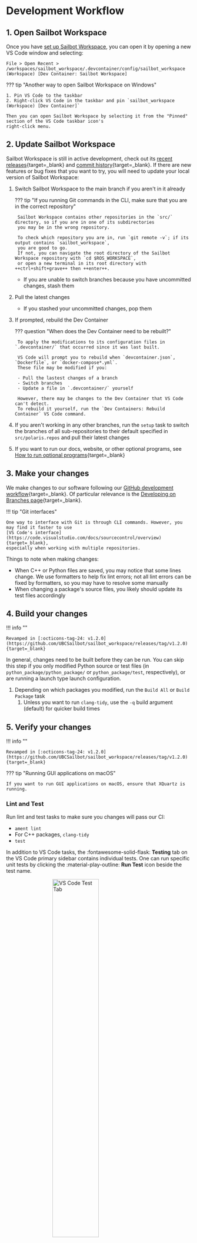 # Development Workflow

## 1. Open Sailbot Workspace

Once you have [set up Sailbot Workspace](setup.md), you can open it by opening a new VS Code window and selecting:

```
File > Open Recent > /workspaces/sailbot_workspace/.devcontainer/config/sailbot_workspace (Workspace) [Dev Container: Sailbot Workspace]
```

??? tip "Another way to open Sailbot Workspace on Windows"

    1. Pin VS Code to the taskbar
    2. Right-click VS Code in the taskbar and pin `sailbot_workspace (Workspace) [Dev Container]`

    Then you can open Sailbot Workspace by selecting it from the "Pinned" section of the VS Code taskbar icon's
    right-click menu.

## 2. Update Sailbot Workspace

Sailbot Workspace is still in active development, check out its [recent releases](https://github.com/UBCSailbot/sailbot_workspace/releases){target=_blank}
and [commit history](https://github.com/UBCSailbot/sailbot_workspace/commits/main){target=_blank}.
If there are new features or bug fixes that you want to try, you will need to update your local version of Sailbot Workspace:

1. Switch Sailbot Workspace to the main branch if you aren't in it already

    ??? tip "If you running Git commands in the CLI, make sure that you are in the correct repository"

        Sailbot Workspace contains other repositories in the `src/` directory, so if you are in one of its subdirectories
        you may be in the wrong repository.

        To check which repository you are in, run `git remote -v`; if its output contains `sailbot_workspace`,
        you are good to go.
        If not, you can navigate the root directory of the Sailbot Workspace repository with `cd $ROS_WORKSPACE`,
        or open a new terminal in its root directory with ++ctrl+shift+grave++ then ++enter++.

    - If you are unable to switch branches because you have uncommitted changes, stash them

2. Pull the latest changes
    - If you stashed your uncommitted changes, pop them
3. If prompted, rebuild the Dev Container

    ??? question "When does the Dev Container need to be rebuilt?"

        To apply the modifications to its configuration files in `.devcontainer/` that occurred since it was last built.

        VS Code will prompt you to rebuild when `devcontainer.json`, `Dockerfile`, or `docker-compose*.yml`.
        These file may be modified if you:

        - Pull the lastest changes of a branch
        - Switch branches
        - Update a file in `.devcontainer/` yourself

        However, there may be changes to the Dev Container that VS Code can't detect.
        To rebuild it yourself, run the `Dev Containers: Rebuild Container` VS Code command.

4. If you aren't working in any other branches,
   run the `setup` task to switch the branches of all sub-repositories to their default specified in `src/polaris.repos`
   and pull their latest changes
5. If you want to run our docs, website, or other optional programs, see [How to run optional programs](./how_to.md#run-optional-programs){target=_blank}

## 3. Make your changes

We make changes to our software following our [GitHub development workflow](https://ubcsailbot.github.io/docs/reference/github/workflow/overview/){target=_blank}.
Of particular relevance is the [Developing on Branches page](https://ubcsailbot.github.io/docs/reference/github/workflow/branches/){target=_blank}.

!!! tip "Git interfaces"

    One way to interface with Git is through CLI commands. However, you may find it faster to use
    [VS Code's interface](https://code.visualstudio.com/docs/sourcecontrol/overview){target=_blank},
    especially when working with multiple repositories.

Things to note when making changes:

- When C++ or Python files are saved, you may notice that some lines change. We use formatters to help fix lint errors;
  not all lint errors can be fixed by formatters, so you may have to resolve some manually
- When changing a package's source files, you likely should update its test files accordingly

## 4. Build your changes

!!! info ""

    Revamped in [:octicons-tag-24: v1.2.0](https://github.com/UBCSailbot/sailbot_workspace/releases/tag/v1.2.0){target=_blank}

In general, changes need to be built before they can be run. You can skip this step if you only modified Python source
or test files (in `python_package/python_package/` or `python_package/test`, respectively), or are running a launch type
launch configuration.

1. Depending on which packages you modified, run the `Build All` or `Build Package` task
    1. Unless you want to run `clang-tidy`, use the `-q` build argument (default) for quicker build times

## 5. Verify your changes

!!! info ""

    Revamped in [:octicons-tag-24: v1.2.0](https://github.com/UBCSailbot/sailbot_workspace/releases/tag/v1.2.0){target=_blank}

??? tip "Running GUI applications on macOS"

    If you want to run GUI applications on macOS, ensure that XQuartz is running.

### Lint and Test

Run lint and test tasks to make sure you changes will pass our CI:

- `ament lint`
- For C++ packages, `clang-tidy`
- `test`

In addition to VS Code tasks, the :fontawesome-solid-flask: **Testing** tab on the VS Code primary sidebar
contains individual tests. One can run specific unit tests by clicking the :material-play-outline: **Run Test**
icon beside the test name.

<img
    alt="VS Code Test Tab" src="../../../assets/images/sailbot_workspace/workflow/vscode_testing_tab.png"
    style="display: block; margin-left: auto; margin-right: auto; width: 50%;"
/>

### Run a Package

To verify that your changes do what you expect, you may want to run the package you modified. The run commands for each
package should be documented in their READMEs, but in general they can be run using a CLI or VS Code command:

=== ":octicons-command-palette-16: CLI"
    - Launch files:
        - `ros2 launch <package> <launch file>`
        - `ros2 launch <path to launch file>`
    - Nodes:
        - `ros2 run <package> <executable>`

    ??? tip "CLI features"

        There are many commands that can be autocompleted in the terminal.
        Take advantage of this so that you run commands faster and memorize less syntax.
        If there is only one possibility, pressing tab once will complete it.
        If there is more than one possibility, pressing tab again will list them out.

        Some tab completion use cases:

        - View available commands: lists all `ros2` commands

            ```console
            $ ros2 <tab><tab>
            action                          extension_points                multicast                       security
            bag                             extensions                      node                            service
            ...
            ```

        - Complete commands: runs `ros2 launch local_pathfinding main_launch.py`

            ```console
            $ ros2<tab>la<tab>loc<tab>m<tab>
            ```

        - Navigate to directories: runs `cd .devcontainer/config` from the root directory of Sailbot Workspace

            ```console
            $ cd .d<tab>c<tab>
            ```

        Furthermore, navigate past commands with ++arrow-up++ and ++arrow-down++ and search through them with ++ctrl+r++.

=== ":material-microsoft-visual-studio-code: VS Code"
    - Launch files: `ROS: Run a ROS launch file (roslaunch)`
    - Nodes: `ROS: Run a ROS executable (rosrun)`

For more information on launch file use in our system, see [this page](./launch_files.md){target=_blank}.

### Run the System

To verify that you didn't break anything, you may want to run the entire system. See
[Invoking Launch Files](./launch_files.md#invoking-launch-files) for more information
on running the system.

### Debugging

Debug your changes if they aren't behaving how you expect by setting breakpoints and running one of our launch
configurations in the **Run and Debug** tab on the VS Code primary sidebar. The launch configuration types are:

- Launch: runs the desired launch file or executable
    - For launch files, `ROS: Launch`
    - For C++ executables, `C++ (GDB): Launch`
- Attach: attaches to a running executable
    - `ROS: Attach`

## Troubleshooting

If you are having some trouble running our software, here are some things you can try:

- Build from scratch
    1. Run the `clean` task to delete C++ generated files
    2. Run the `purge` task to delete ROS generated files
    3. Run the `Build All` task to rebuild
- Rebuild the Dev Container: run the `Dev Containers: Rebuild Container` VS Code command
- Reload VS Code: run the `Developer: Reload Window` VS Code command
- Delete Docker files

    ??? tip "Running Docker CLI commands on Windows"

        On Windows, Docker CLI commands should be run in the Ubuntu terminal while Docker Desktop is running.

    - Run `docker system prune` to remove all unused containers, networks, and dangling and unreferenced images
        - Add `--all` to additionally remove unused images (don't have a container associated with them)
        - Add `--volumes` to additionally remove volumes (makes Bash history and ROS logs persist across containers)
    - Run `docker rmi -f $(docker images -aq)` to remove all images

## Performance Issues

If you are not satisfied with the performance of Sailbot Workspace, here are some things you can try:

- Free up memory: close programs that you aren't using
- Free up disk space: permanently delete large programs and files that you don't need anymore
- Run Sailbot Workspace in a GitHub Codespace
    - In a codespace with 8GB of RAM, building all packages from scratch with the `-q` argument takes about a minute.
    If your computer takes longer than, or you want to free up memory and disk space, you can
    [setup Sailbot Workspace in a GitHub Codespace](./setup.md#setup-sailbot-workspace-in-a-github-codespace){target=_blank}
- If you are running Sailbot Workspace on Windows, dual boot Ubuntu and run Sailbot Workspace there
    - Sailbot Workspace performs worse on Windows than bare metal Linux because it uses Docker, which is not natively supported.
    - Here is a guide to dual boot the operating systems we recommend: [How to Dual Boot Ubuntu 22.04 LTS and Windows 11](https://www.linuxtechi.com/dual-boot-ubuntu-22-04-and-windows-11/){target=_blank}
        - We recommend allocating at least 50 GB to Ubuntu to leave some wiggle room for Docker
        - The process is similar for other Ubuntu and Windows versions,
          but feel free to search for a guide specific to the combination you want to dual boot
        - Since Sailbot Workspace uses Docker, it should be able to run on any Linux distribution, not just Ubuntu.
          However, we may not be able to provide support if you encounter any difficulties with this
